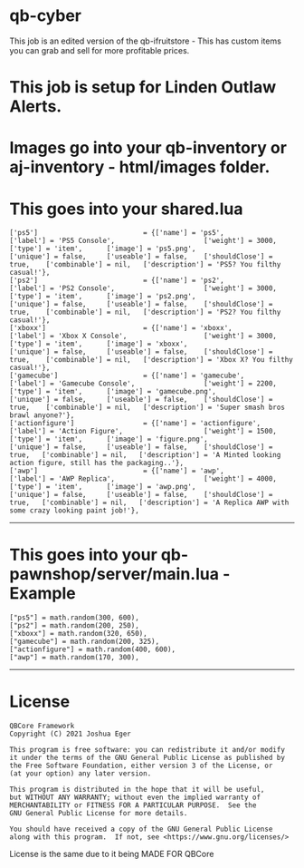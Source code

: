 # qb-cyber

This job is an edited version of the qb-ifruitstore - This has custom items you can grab and sell for more profitable prices.

# This job is setup for Linden Outlaw Alerts.

# Images go into your qb-inventory or aj-inventory - html/images folder.


# This goes into your shared.lua

	['ps5'] 			 		     = {['name'] = 'ps5', 									['label'] = 'PS5 Console', 		   				['weight'] = 3000, 		['type'] = 'item', 		['image'] = 'ps5.png', 							['unique'] = false, 	['useable'] = false, 	['shouldClose'] = true,    ['combinable'] = nil,   ['description'] = 'PS5? You filthy casual!'},
	['ps2'] 			     		 = {['name'] = 'ps2', 									['label'] = 'PS2 Console', 		    			['weight'] = 3000, 		['type'] = 'item', 		['image'] = 'ps2.png', 							['unique'] = false, 	['useable'] = false, 	['shouldClose'] = true,    ['combinable'] = nil,   ['description'] = 'PS2? You filthy casual!'},
	['xboxx'] 			 			 = {['name'] = 'xboxx', 								['label'] = 'Xbox X Console', 		    		['weight'] = 3000, 		['type'] = 'item', 		['image'] = 'xboxx', 							['unique'] = false, 	['useable'] = false, 	['shouldClose'] = true,    ['combinable'] = nil,   ['description'] = 'Xbox X? You filthy casual!'},
	['gamecube'] 			         = {['name'] = 'gamecube', 					    		['label'] = 'Gamecube Console', 		    	['weight'] = 2200, 		['type'] = 'item', 		['image'] = 'gamecube.png', 					['unique'] = false, 	['useable'] = false, 	['shouldClose'] = true,    ['combinable'] = nil,   ['description'] = 'Super smash bros brawl anyone?'},
	['actionfigure'] 	 	         = {['name'] = 'actionfigure', 					    	['label'] = 'Action Figure', 					['weight'] = 1500, 		['type'] = 'item', 		['image'] = 'figure.png', 						['unique'] = false, 	['useable'] = false, 	['shouldClose'] = true,   ['combinable'] = nil,   ['description'] = 'A Minted looking action figure, still has the packaging..'},
	['awp'] 	 	             	 = {['name'] = 'awp', 					    			['label'] = 'AWP Replica', 						['weight'] = 4000, 		['type'] = 'item', 		['image'] = 'awp.png', 							['unique'] = false, 	['useable'] = false, 	['shouldClose'] = true,   ['combinable'] = nil,   ['description'] = 'A Replica AWP with some crazy looking paint job!'},

----------------------------------------

# This goes into your qb-pawnshop/server/main.lua - Example

<!-- local ItemListHardware = {
    ["tablet"] = math.random(50, 100),
    ["iphone"] = math.random(50, 200),
    ["samsungphone"] = math.random(75, 150),
    ["laptop"] = math.random(50, 200), -->
    ["ps5"] = math.random(300, 600),
    ["ps2"] = math.random(200, 250),
    ["xboxx"] = math.random(320, 650),
    ["gamecube"] = math.random(200, 325),
    ["actionfigure"] = math.random(400, 600),
    ["awp"] = math.random(170, 300),
<!-- } -->

----------------------------------------


# License

    QBCore Framework
    Copyright (C) 2021 Joshua Eger

    This program is free software: you can redistribute it and/or modify
    it under the terms of the GNU General Public License as published by
    the Free Software Foundation, either version 3 of the License, or
    (at your option) any later version.

    This program is distributed in the hope that it will be useful,
    but WITHOUT ANY WARRANTY; without even the implied warranty of
    MERCHANTABILITY or FITNESS FOR A PARTICULAR PURPOSE.  See the
    GNU General Public License for more details.

    You should have received a copy of the GNU General Public License
    along with this program.  If not, see <https://www.gnu.org/licenses/>

License is the same due to it being MADE FOR QBCore